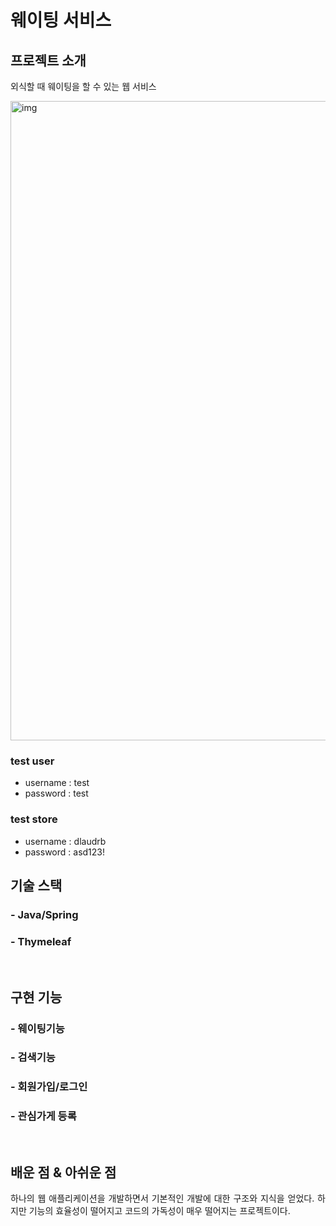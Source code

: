 # 웨이팅 서비스

## 프로젝트 소개

<p align="justify">
외식할 때 웨이팅을 할 수 있는 웹 서비스
</p>

<img width="1023" alt="img" src="https://user-images.githubusercontent.com/87743103/200153992-8cbeddfb-4b00-45e0-b216-62c1d78a50ec.png">


<br>

### test user
 - username : test
 - password : test
### test store
- username : dlaudrb
- password : asd123!

## 기술 스택

### - Java/Spring
### - Thymeleaf

<br>

## 구현 기능

### - 웨이팅기능

### - 검색기능

### - 회원가입/로그인

### - 관심가게 등록


<br>

## 배운 점 & 아쉬운 점

<p align="justify">
하나의 웹 애플리케이션을 개발하면서 기본적인 개발에 대한 구조와 지식을 얻었다. 
하지만 기능의 효율성이 떨어지고 코드의 가독성이 매우 떨어지는 프로젝트이다.
</p>

<br>

